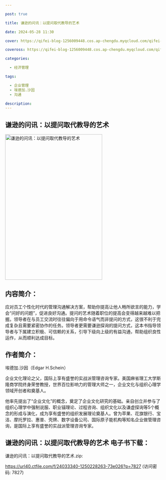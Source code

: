 ```yaml
---

post: true

title: 谦逊的问讯：以提问取代教导的艺术

date: 2024-05-28 11:30

cover: https://qifei-blog-1256009448.cos.ap-chengdu.myqcloud.com/qifei-blog/660004f69f345e8d03925d3d.jpg

coveross: https://qifei-blog-1256009448.cos.ap-chengdu.myqcloud.com/qifei-blog/660004f69f345e8d03925d3d.jpg

categories:

  - 经济管理

tags:

  - 企业管理
  - 埃德加.沙因
  - 沟通

description:
---
```


## 谦逊的问讯：以提问取代教导的艺术
<img alt="谦逊的问讯：以提问取代教导的艺术 " class="aligncenter loading" data-was-processed="true" decoding="async" fetchpriority="high" height="471" src="https://qifei-blog-1256009448.cos.ap-chengdu.myqcloud.com/qifei-blog/660004f69f345e8d03925d3d.jpg " style="cursor: zoom-in;" width="314"/>

## 内容简介：

应对员工个性化时代的管理沟通解决方案，帮助你提高让他人畅所欲言的能力，学会“问好的问题”，促进良好沟通。提问的艺术随着职位的提高会变得越来越难以把握。领导者在与员工交流时往往偏向于用命令语气而非提问的方式，这很不利于完成复杂且需要紧密协作的任务。领导者更需要谦逊探询的提问方式，这本书指导领导者与下属建立积极、可信赖的关系，引导下级向上级的有益沟通，帮助组织良性运作，从而顺利达成目标。

## 作者简介：

埃德加.沙因（Edgar H.Schein）

企业文化理论之父，国际上享有盛誉的实战派管理咨询专家。美国麻省理工大学斯隆商学院终身荣誉教授，世界百位影响力的管理大师之一，企业文化与组织心理学领域开创者和奠基人。

他率先提出了“企业文化”的概念，奠定了企业文化研究的基础。亲自创立并参与了组织心理学中强制说服、职业锚理论、过程咨询、组织文化以及谦虚探询等5个概念的形成与演化，成为享有盛誉的组织发展理论奠基人。曾为苹果、花旗银行、宝洁、摩托罗拉、惠普、壳牌、数字设备公司、国际原子能机构等知名企业做管理咨询，是国际上享有盛誉的实战派管理咨询专家。

## 谦逊的问讯：以提问取代教导的艺术 电子书下载：



谦逊的问讯：以提问取代教导的艺术.zip: 

https://url40.ctfile.com/f/24033340-1250228263-73e026?p=7827 (访问密码: 7827)
